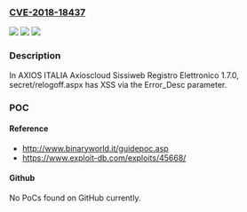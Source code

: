 ### [CVE-2018-18437](https://cve.mitre.org/cgi-bin/cvename.cgi?name=CVE-2018-18437)
![](https://img.shields.io/static/v1?label=Product&message=n%2Fa&color=blue)
![](https://img.shields.io/static/v1?label=Version&message=n%2Fa&color=blue)
![](https://img.shields.io/static/v1?label=Vulnerability&message=n%2Fa&color=brighgreen)

### Description

In AXIOS ITALIA Axioscloud Sissiweb Registro Elettronico 1.7.0, secret/relogoff.aspx has XSS via the Error_Desc parameter.

### POC

#### Reference
- http://www.binaryworld.it/guidepoc.asp
- https://www.exploit-db.com/exploits/45668/

#### Github
No PoCs found on GitHub currently.

